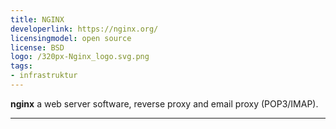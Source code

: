 ```yaml
---
title: NGINX
developerlink: https://nginx.org/
licensingmodel: open source
license: BSD
logo: /320px-Nginx_logo.svg.png
tags:
- infrastruktur
---
```

__nginx__ a web server software, reverse proxy and email proxy (POP3/IMAP).


---
